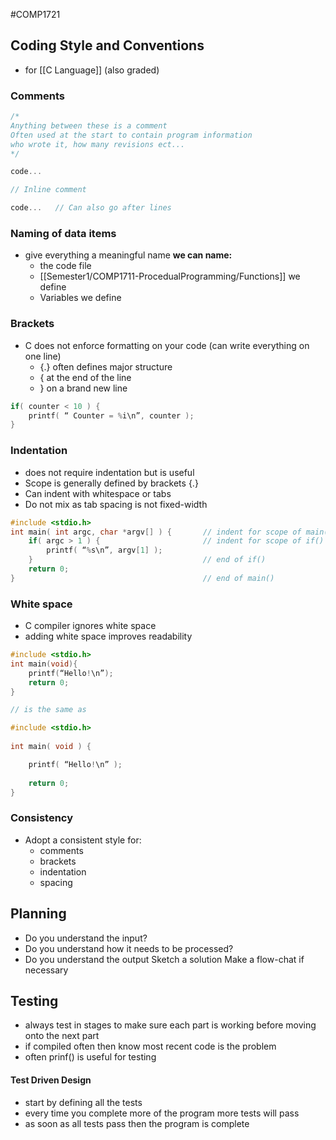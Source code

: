 #COMP1721
## Coding Style and Conventions
- for [[C Language]]
(also graded)

### Comments
```c
/*
Anything between these is a comment
Often used at the start to contain program information
who wrote it, how many revisions ect...
*/

code...

// Inline comment

code...   // Can also go after lines
```

### Naming of data items
- give everything a meaningful name
	**we can name:**
	- the code file
	- [[Semester1/COMP1711-ProcedualProgramming/Functions]] we define
	- Variables we define

### Brackets
- C does not enforce formatting on your code (can write everything on one line)
	- {.} often defines major structure
	- { at the end of the line
	- } on a brand new line
```c
if( counter < 10 ) {
	printf( “ Counter = %i\n”, counter );
}
```

### Indentation
- does not require indentation but is useful
- Scope is generally defined by brackets {.}
- Can indent with whitespace or tabs
- Do not mix as tab spacing is not fixed-width
```c
#include <stdio.h>
int main( int argc, char *argv[] ) {       // indent for scope of main()
	if( argc > 1 ) {                       // indent for scope of if()
		printf( “%s\n”, argv[1] );
	}                                      // end of if()
	return 0;
}                                          // end of main()
```

### White space
- C compiler ignores white space
- adding white space improves readability
```c
#include <stdio.h>
int main(void){
	printf(“Hello!\n”);
	return 0;
}

// is the same as

#include <stdio.h>
  
int main( void ) {

	printf( “Hello!\n” );
	
	return 0;
}	
```

### Consistency
- Adopt a consistent style for:
	- comments
	- brackets
	- indentation
	- spacing

## Planning
- Do you understand the input?
- Do you understand how it needs to be processed?
- Do you understand the output
	Sketch a solution
	Make a flow-chat if necessary

## Testing
- always test in stages to make sure each part is working before moving onto the next part
- if compiled often then know most recent code is the problem
- often prinf() is useful for testing

#### Test Driven Design
- start by defining all the tests 
- every time you complete more of the program more tests will pass
- as soon as all tests pass then the program is complete